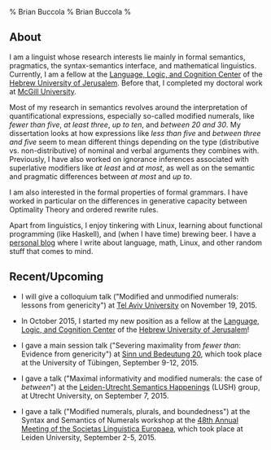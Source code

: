 % Brian Buccola
% Brian Buccola
%

About
-----

I am a linguist whose research interests lie mainly in formal semantics,
pragmatics, the syntax-semantics interface, and mathematical linguistics.
Currently, I am a fellow at the [Language, Logic, and Cognition Center][llcc]
of the [Hebrew University of Jerusalem][huji]. Before that, I completed my
doctoral work at [McGill University][mcgill].

Most of my research in semantics revolves around the interpretation of
quantificational expressions, especially so-called modified numerals, like
*fewer than five*, *at least three*, *up to ten*, and *between 20 and 30*. My
dissertation looks at how expressions like *less than five* and *between three
and five* seem to mean different things depending on the type (distributive vs.
non-distributive) of nominal and verbal arguments they combines with.
Previously, I have also worked on ignorance inferences associated with
superlative modifiers like *at least* and *at most*, as well as on the semantic
and pragmatic differences between *at most* and *up to*.

I am also interested in the formal properties of formal grammars. I have worked
in particular on the differences in generative capacity between Optimality
Theory and ordered rewrite rules.

Apart from linguistics, I enjoy tinkering with Linux, learning about functional
programming (like Haskell), and (when I have time) brewing beer. I have a
[personal blog][blog] where I write about language, math, Linux, and other
random stuff that comes to mind.

[mcgill]: http://www.mcgill.ca/linguistics/ "McGill linguistics department"
[llcc]: https://scholars.huji.ac.il/llcc/home "Language, Logic, and Cognition Center"
[huji]: http://huji.ac.il/ "The Hebrew University of Jerusalem"
[lao]: http://people.linguistics.mcgill.ca/~luis.alonso-ovalle/ "Luis Alonso-Ovalle"
[bs]: http://webpages.mcgill.ca/staff/group4/bschwa8/web/ "Bernhard Schwarz"
[blog]: http://brianbuccola.github.io/ "Personal blog"

Recent/Upcoming
---------------

- I will give a colloquium talk ("Modified and unmodified numerals: lessons
  from genericity") at [Tel Aviv University][tau] on November 19, 2015.

- In October 2015, I started my new position as a fellow at the [Language,
  Logic, and Cognition Center][llcc] of the [Hebrew University of
  Jerusalem][huji]!

- I gave a main session talk ("Severing maximality from *fewer than*: Evidence
  from genericity") at [Sinn und Bedeutung 20][sub], which took place at the
  University of Tübingen, September 9-12, 2015.

- I gave a talk ("Maximal informativity and modified numerals: the case of
  *between*") at the [Leiden-Utrecht Semantics Happenings][lush] (LUSH) group,
  at Utrecht University, on September 7, 2015.

- I gave a talk ("Modified numerals, plurals, and boundedness") at the Syntax
  and Semantics of Numerals workshop at the [48th Annual Meeting of the
  Societas Linguistica Europaea][sle], which took place at Leiden University,
  September 2-5, 2015.

[tau]: https://humanities.tau.ac.il/linguistics_eng/ "Tel Aviv University linguistics department"
[lush]: https://lushtalks.wordpress.com/ "LUSH"
[sle]: http://sle2015.eu/ "SLE"
[sub]: https://sites.google.com/site/sinnundbedeutung20/home "SuB 20"

